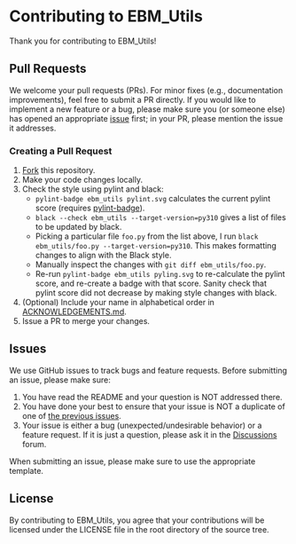 # Contributing to EBM_Utils
Thank you for contributing to EBM_Utils!


## Pull Requests
We welcome your pull requests (PRs).
For minor fixes (e.g., documentation improvements), feel free to submit a PR directly.
If you would like to implement a new feature or a bug, please make sure you (or someone else) has opened an appropriate [issue](https://github.com/blengerich/ebm_utils/issues) first; in your PR, please mention the issue it addresses.

### Creating a Pull Request
1. [Fork](https://github.com/blengerich/ebm_utils/fork) this repository.
2. Make your code changes locally.
3. Check the style using pylint and black:
    - `pylint-badge ebm_utils pylint.svg` calculates the current pylint score (requires [pylint-badge](https://github.com/blengerich/pylint-badge)).
    - `black --check ebm_utils --target-version=py310` gives a list of files to be updated by black.
    - Picking a particular file `foo.py` from the list above, I run `black ebm_utils/foo.py --target-version=py310`. This makes formatting changes to align with the Black style.
    - Manually inspect the changes with `git diff ebm_utils/foo.py`.
    - Re-run `pylint-badge ebm_utils pyling.svg` to re-calculate the pylint score, and re-create a badge with that score. Sanity check that pylint score did not decrease by making style changes with black.
4. (Optional) Include your name in alphabetical order in [ACKNOWLEDGEMENTS.md](https://github.com/blengerich/ebm_utils/blob/main/ACKNOWLEDGEMENTS.md).
5. Issue a PR to merge your changes.


## Issues
We use GitHub issues to track bugs and feature requests.
Before submitting an issue, please make sure:

1. You have read the README and your question is NOT addressed there.
2. You have done your best to ensure that your issue is NOT a duplicate of one of [the previous issues](https://github.com/blengerich/ebm_utils/issues).
3. Your issue is either a bug (unexpected/undesirable behavior) or a feature request.
If it is just a question, please ask it in the [Discussions](https://github.com/blengerich/ebm_utils/discussions) forum.

When submitting an issue, please make sure to use the appropriate template.


## License
By contributing to EBM_Utils, you agree that your contributions will be licensed
under the LICENSE file in the root directory of the source tree.